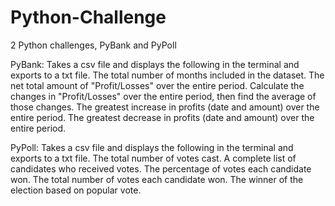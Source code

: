 # Python-Challenge
2 Python challenges, PyBank and PyPoll

PyBank: Takes a csv file and displays the following in the terminal and exports to a txt file.
The total number of months included in the dataset.
The net total amount of "Profit/Losses" over the entire period.
Calculate the changes in "Profit/Losses" over the entire period, then find the average of those changes.
The greatest increase in profits (date and amount) over the entire period.
The greatest decrease in profits (date and amount) over the entire period.

PyPoll: Takes a csv file and displays the following in the terminal and exports to a txt file.
The total number of votes cast.
A complete list of candidates who received votes.
The percentage of votes each candidate won.
The total number of votes each candidate won.
The winner of the election based on popular vote.

